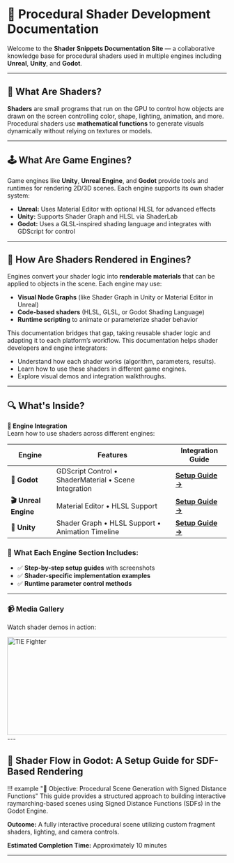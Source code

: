 # 🎨 Procedural Shader Development Documentation

Welcome to the **Shader Snippets Documentation Site** — a collaborative knowledge base for procedural shaders used in multiple engines including **Unreal**, **Unity**, and **Godot**.

---

## 🧠 What Are Shaders?

**Shaders** are small programs that run on the GPU to control how objects are drawn on the screen controlling color, shape, lighting, animation, and more. Procedural shaders use **mathematical functions** to generate visuals dynamically without relying on textures or models.

---

## 🕹️ What Are Game Engines?

Game engines like **Unity**, **Unreal Engine**, and **Godot** provide tools and runtimes for rendering 2D/3D scenes. Each engine supports its own shader system:

- **Unreal:** Uses Material Editor with optional HLSL for advanced effects
- **Unity:** Supports Shader Graph and HLSL via ShaderLab
- **Godot:** Uses a GLSL-inspired shading language and integrates with GDScript for control

---

## 🔄 How Are Shaders Rendered in Engines?

Engines convert your shader logic into **renderable materials** that can be applied to objects in the scene. Each engine may use:

- **Visual Node Graphs** (like Shader Graph in Unity or Material Editor in Unreal)
- **Code-based shaders** (HLSL, GLSL, or Godot Shading Language)
- **Runtime scripting** to animate or parameterize shader behavior

This documentation bridges that gap, taking reusable shader logic and adapting it to each platform’s workflow. This documentation helps shader developers and engine integrators:

- Understand how each shader works (algorithm, parameters, results).
- Learn how to use these shaders in different game engines.
- Explore visual demos and integration walkthroughs.

---

## 🔍 What's Inside?

**🧩 Engine Integration**  
Learn how to use shaders across different engines:


| Engine             | Features             | Integration Guide                 |
|------             |--------               |-----------------                  | 
| **🚀 Godot** | GDScript Control • ShaderMaterial • Scene Integration | **[Setup Guide →](engines/godot.md#godot)** |        
| **🎬 Unreal Engine** | Material Editor • HLSL Support  | **[Setup Guide →](engines/unreal.md#unreal-engine)** |
| **🧩 Unity** | Shader Graph • HLSL Support • Animation Timeline | **[Setup Guide →](engines/unity.md#unity)** |




### 🔧 **What Each Engine Section Includes:**
- ✅ **Step-by-step setup guides** with screenshots
- ✅ **Shader-specific implementation examples**
- ✅ **Runtime parameter control methods**

<!-- <details>
<summary><strong>🎯 Quick Engine Comparison</strong></summary>

| Feature | Unreal | Unity | Godot |
|---------|:------:|:-----:|:-----:|
| **Visual Editor** | ✅ Material Editor | ✅ Shader Graph | ✅ Visual Script |
| **Code Support** | HLSL/MaterialExpressions | HLSL/ShaderLab | GLSL |
| **Real-time Preview** | ✅ | ✅ | ✅ |
| **Mobile Optimization** | ✅ | ✅ | ✅ |
| **VR Support** | ✅ | ✅ | ✅ |
| **Learning Curve** | Medium | Medium | Easy |

</details> -->

---

### 📹 Media Gallery
Watch shader demos in action:

<img src="../../../static/images/demo_tf.gif" alt="TIE Fighter" width="900" height="225">
---

<!--
## 🤝 How to Contribute
Want to add your own shader or document its usage in an engine?

👉 Check out the [Team Guide](team-guide.md)
-->


<!--
## 🚀 What's Next?
- Add new shaders weekly
- Improve engine integration with GIFs, performance tips
- Add interactivity (live demos, WebGL previews)
-->

## 🧠 Shader Flow in Godot: A Setup Guide for SDF-Based Rendering

!!! example "🚀 Objective: Procedural Scene Generation with Signed Distance Functions"
   This guide provides a structured approach to building interactive raymarching-based scenes using Signed Distance Functions (SDFs) in the Godot Engine.

   **Outcome:** A fully interactive procedural scene utilizing custom fragment shaders, lighting, and camera controls.

   **Estimated Completion Time:** Approximately 10 minutes

---
<!-- 
### 📋 Step 1: Scene Initialization and Shader Integration

!!! tip "🎯 Goal: Establish Core Scene Hierarchy and Link Shader Resources"

**Procedure:**

1. **Create a `Node2D` Root Node**  
   Begin by adding a `Node2D` to serve as the base of your scene hierarchy.

2. **Attach the Script `sdf_updated.gd` to `Node2D`**  
   This script facilitates real-time updates and management of SDF objects.
    - 📁 *Script Path: `addons/scripts/sdf_updated.gd`* 

3. **Add a `ColorRect` Node as a Child of `Node2D`**  
   This node will be the visual canvas onto which the shader will render.

    <div align="left">
    <img src="../../../static/images/ss1.png" alt="Shader Material Applied to ColorRect" width="360" style="border-radius: 8px; box-shadow: 0 4px 12px rgba(0,0,0,0.1);">
    </div>

4. **Prepare the ShaderMaterial Resource**  
    - Create a new `ShaderMaterial`.
    - Assign the fragment shader file:  
        📁 *Shader Path: `res/sdf_updated.gdshader`*

5. **Assign the ShaderMaterial to the `ColorRect` Node**  
   This links the shader logic with the visible rendering surface.

    <div align="left">
    <img src="../../../static/images/ss2.png" alt="Shader Material Applied to ColorRect" width="360" style="border-radius: 8px; box-shadow: 0 4px 12px rgba(0,0,0,0.1);">
    </div>

6. **Save and Execute the Scene**  
   Run the project to verify that the initial shader output is displayed.

---

### 🎨 Step 2: Incorporating SDF-Based Primitives

!!! success "✨ Supported SDF Primitives"
The system currently supports **seven** distinct SDF shapes:

- **Sphere**
- **Cube**
- **Torus**
- **Dolphin** *(Animated)*
- **Hexagonal Prism**
- **Octahedron**
- **Ellipsoid**

#### 🔧 Configurable Parameters

Each SDF object accepts the following customizable parameters:

| **Parameter** | **Type**     | **Description / Options** |
|---------------|--------------|----------------------------|
| `Type`        | `int`        | `0`=Sphere, `1`=Cube, `2`=Torus, `3`=Dolphin, `4`=HexPrism, `5`=Octahedron, `6`=Ellipsoid |
| `Position`    | `Vector3`    | World-space coordinates    |
| `Size`        | `Vector3`    | Scale factors for each axis |
| `Radius`      | `float`      | Defines object roundness   |
| `Color`       | `Vector3`    | RGB vector for base color  |
| `Noise Type`  | `int`        | `0`=None, `1`=Pseudo3D, `2`=FBM, `3`=N31 |
| `Specular Color` | `Vector3` | Color for light reflections |
| `Specular Strength` | `float` | Intensity of specular highlights |
| `Shininess`   | `float`      | Surface reflectiveness     |

!!! note "🐬 Special Case: Animated Dolphin"
The **Dolphin** primitive supports additional animation parameters:

- `Speed`: Controls swimming velocity
- `Direction`: A `Vector3` indicating motion vector
- `Time Offset`: Adjusts animation phase for individual dolphins

---

### 💾 Script Integration Example

Within the `_ready()` function of `sdf_updated.gd`, populate the scene by instantiating and configuring `ShaderObject` instances:

```gd
func _ready():
    shader_objects = [
        # Sphere
        ShaderObject.new().set_values(0, Vector3(0, 0.0, 0), Vector3.ZERO, 1.0, Vector3(0.2, 0.2, 1.0), 0),

        # Cubes
        ShaderObject.new().set_values(1, Vector3(1.9, 0, 0), Vector3(1, 1, 1), 0.2, Vector3(0.2, 1.0, 0.2), 0),
        ShaderObject.new().set_values(1, Vector3(-1.9, 0, 0), Vector3(1, 1, 1), 0.2, Vector3(0.2, 1.0, 0.2), 0),

        # Torus
        ShaderObject.new().set_values(2, Vector3(-2.0, 0.0, 0), Vector3(1.0, 5.0, 1.5), 0.2, Vector3(1.0, 0.2, 0.2), 2),
        ShaderObject.new().set_values(2, Vector3(2.0, 0.0, 0), Vector3(1.0, 5.0, 1.5), 0.2, Vector3(1.0, 0.2, 0.2), 2),

        # Dolphin (commented out by default)
        # ShaderObject.new().set_values(3, Vector3(0, -2.0, 0), Vector3(5.0, 5.0, 5.0), 3.0, Vector3(0.5, 0.7, 1.0), 0, Vector3.ONE, 0.8, 16.0, 2.0, Vector3(1, 0, 0.2), 0.0),

        # HexPrism
        ShaderObject.new().set_values(4, Vector3(0.0, 0.0, 0.0), Vector3(1, 1, 1), 0.3, Vector3(0.2, 1.0, 0.2), 0),

        # Octahedron
        ShaderObject.new().set_values(5, Vector3(1.9, 0.0, 0.0), Vector3(1, 1, 1), 1.0, Vector3(0.2, 1.0, 0.2), 0),

        # Ellipsoid
        ShaderObject.new().set_values(6, Vector3(-1.9, 0.0, 0.0), Vector3(1, 1, 1), 0.3, Vector3(0.2, 1.0, 0.2), 0),
    ]
``` -->